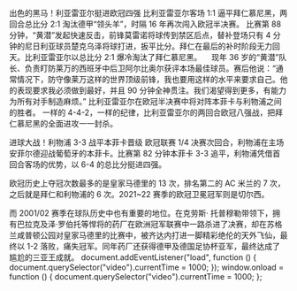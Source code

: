 出色的黑马！利亚雷亚尔挺进欧冠四强
比利亚雷亚尔客场 1:1 逼平拜仁慕尼黑，两回合总比分 2:1 淘汰德甲“领头羊”，时隔 16 年再次闯入欧冠半决赛。
比赛第 88 分钟，“黄潜”发起快速反击，前锋莫雷诺将球传到禁区后点，替补登场只有 4 分钟的尼日利亚球员楚克乌泽将球打进，扳平比分。拜仁在最后的补时阶段无力回天。比利亚雷亚尔以总比分 2:1 爆冷淘汰了拜仁慕尼黑。
　现年 36 岁的“黄潜”队长、负责盯防莱万的西班牙中后卫阿尔比奥尔获评本场最佳球员。赛后他说：“通常情况下，防守像莱万这样的世界顶级前锋，我也要用这样的水平来要求自己。他的表现要求我必须做到最好，并且 90 分钟全神贯注。我们渴望得到更多，有能力为所有对手制造麻烦。”
比利亚雷亚尔在欧冠半决赛中将对阵本菲卡与利物浦之间的胜者。
一样的 4-4-2，一样的纪律，比利亚雷亚尔的两回合欧冠八强战，把拜仁慕尼黑的全面进攻一一封杀。

进球大战！利物浦 3-3 战平本菲卡晋级
欧冠联赛 1/4 决赛次回合，利物浦在主场安菲尔德迎战葡萄牙的本菲卡。比赛第 82 分钟本菲卡 3-3 追平，利物浦凭借首回合客场的优势，以 6-4 的总比分挺进四强。

欧冠历史上夺冠次数最多的是皇家马德里的 13 次，排名第二的 AC 米兰的 7 次，之后就是拜仁和利物浦的 6 次。2021~22 赛季的欧冠卫冕冠军则是切尔西。

而 2001/02 赛季在球队历史中也有重要的地位。在克劳斯· 托普穆勒带领下，拥有巴拉克及泽·罗伯托等悍将的药厂在欧洲冠军联赛中一路杀进了决赛，却在苏格兰咸普顿公园对皇家马德里的比赛中，被齐达内打进一脚精彩绝伦的天外飞仙，最终以 1-2 落败，痛失冠军。同年药厂还获得德甲及德国足协杯亚军，最终达成了尴尬的三亚王成就。
document.addEventListener("load", function () {
document.querySelector("video").currentTime = 1000;
});
window.onload = function () {
document.querySelector("video").currentTime = 1000;
};
